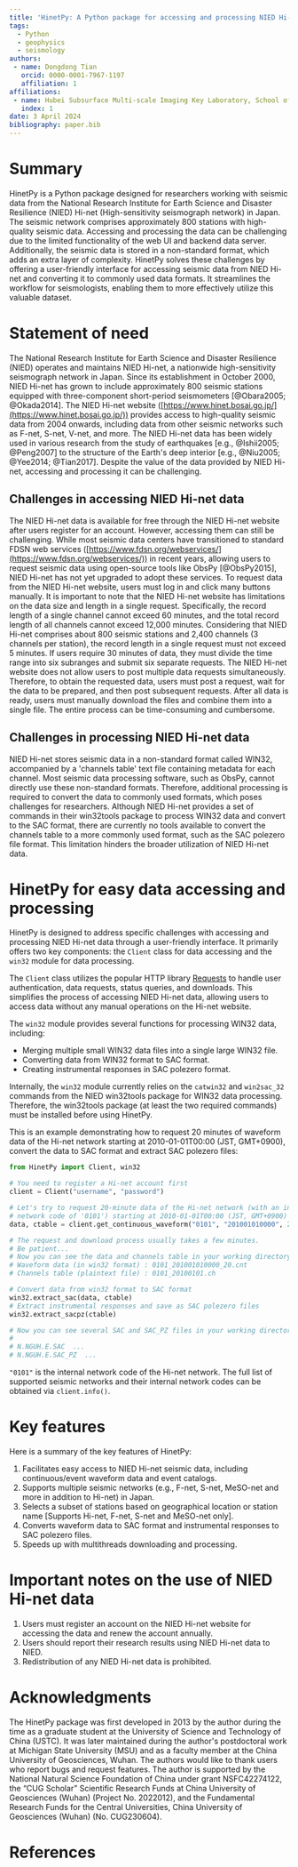```yaml
---
title: 'HinetPy: A Python package for accessing and processing NIED Hi-net seismic data'
tags:
  - Python
  - geophysics
  - seismology
authors:
 - name: Dongdong Tian
   orcid: 0000-0001-7967-1197
   affiliation: 1
affiliations:
 - name: Hubei Subsurface Multi-scale Imaging Key Laboratory, School of Geophysics and Geomatics, China University of Geosciences, Wuhan 430074, China
   index: 1
date: 3 April 2024
bibliography: paper.bib
---
```


# Summary

HinetPy is a Python package designed for researchers working with seismic data from the
National Research Institute for Earth Science and Disaster Resilience (NIED) Hi-net
(High-sensitivity seismograph network) in Japan. The seismic network comprises approximately
800 stations with high-quality seismic data. Accessing and processing the data can be
challenging due to the limited functionality of the web UI and backend data server.
Additionally, the seismic data is stored in a non-standard format, which adds an extra
layer of complexity. HinetPy solves these challenges by offering a user-friendly interface
for accessing seismic data from NIED Hi-net and converting it to commonly used data
formats. It streamlines the workflow for seismologists, enabling them to more effectively
utilize this valuable dataset.

# Statement of need

The National Research Institute for Earth Science and Disaster Resilience (NIED) operates
and maintains NIED Hi-net, a nationwide high-sensitivity seismograph network in Japan.
Since its establishment in October 2000, NIED Hi-net has grown to include approximately
800 seismic stations equipped with three-component short-period seismometers [@Obara2005; @Okada2014].
The NIED Hi-net website ([https://www.hinet.bosai.go.jp/](https://www.hinet.bosai.go.jp/))
provides access to high-quality seismic data from 2004 onwards, including data from
other seismic networks such as F-net, S-net, V-net, and more. The NIED Hi-net data has
been widely used in various research from the study of earthquakes [e.g., @Ishii2005; @Peng2007]
to the structure of the Earth's deep interior [e.g., @Niu2005; @Yee2014; @Tian2017].
Despite the value of the data provided by NIED Hi-net, accessing and processing it can be challenging.

## Challenges in accessing NIED Hi-net data

The NIED Hi-net data is available for free through the NIED Hi-net website after users
register for an account. However, accessing them can still be challenging. While most seismic
data centers have transitioned to standard FDSN web services
([https://www.fdsn.org/webservices/](https://www.fdsn.org/webservices/)) in recent years,
allowing users to request seismic data using open-source tools like ObsPy [@ObsPy2015],
NIED Hi-net has not yet upgraded to adopt these services. To request data
from the NIED Hi-net website, users must log in and click many buttons manually.
It is important to note that the NIED Hi-net website has limitations on the data
size and length in a single request. Specifically, the record length of a single channel
cannot exceed 60 minutes, and the total record length of
all channels cannot exceed 12,000 minutes. Considering that NIED Hi-net comprises about 800 seismic
stations and 2,400 channels (3 channels per station), the record length in a single
request must not exceed 5 minutes. If users require 30 minutes of data, they must divide the
time range into six subranges and submit six separate requests. The NIED Hi-net website
does not allow users to post multiple data requests simultaneously. Therefore, to obtain
the requested data, users must post a request, wait for the data to be prepared, and then
post subsequent requests. After all data is ready, users must manually download the files
and combine them into a single file. The entire process can be time-consuming and cumbersome.

## Challenges in processing NIED Hi-net data

NIED Hi-net stores seismic data in a non-standard format called WIN32, accompanied by a
'channels table' text file containing metadata for each channel. Most seismic data processing
software, such as ObsPy, cannot directly use these non-standard formats. Therefore, additional
processing is required to convert the data to commonly used formats, which poses challenges
for researchers. Although NIED Hi-net provides a set of commands in their win32tools package
to process WIN32 data and convert to the SAC format, there are currently no tools available
to convert the channels table to a more commonly used format, such as the SAC polezero file format.
This limitation hinders the broader utilization of NIED Hi-net data.

# HinetPy for easy data accessing and processing

HinetPy is designed to address specific challenges with accessing and processing
NIED Hi-net data through a user-friendly interface. It primarily offers two key components:
the `Client` class for data accessing and the `win32` module for data processing.

The `Client` class utilizes the popular HTTP library [Requests](https://github.com/psf/requests)
to handle user authentication, data requests, status queries, and downloads. This simplifies
the process of accessing NIED Hi-net data, allowing users to access data without any
manual operations on the Hi-net website.

The `win32` module provides several functions for processing WIN32 data, including:

- Merging multiple small WIN32 data files into a single large WIN32 file.
- Converting data from WIN32 format to SAC format.
- Creating instrumental responses in SAC polezero format.

Internally, the `win32` module currently relies on the `catwin32` and `win2sac_32` commands
from the NIED win32tools package for WIN32 data processing. Therefore, the win32tools package
(at least the two required commands) must be installed before using HinetPy.

This is an example demonstrating how to request 20 minutes of waveform data of the Hi-net
network starting at 2010-01-01T00:00 (JST, GMT+0900), convert the data to SAC format
and extract SAC polezero files:
```python
from HinetPy import Client, win32

# You need to register a Hi-net account first
client = Client("username", "password")

# Let's try to request 20-minute data of the Hi-net network (with an internal
# network code of '0101') starting at 2010-01-01T00:00 (JST, GMT+0900)
data, ctable = client.get_continuous_waveform("0101", "201001010000", 20)

# The request and download process usually takes a few minutes.
# Be patient...
# Now you can see the data and channels table in your working directory
# Waveform data (in win32 format) : 0101_201001010000_20.cnt
# Channels table (plaintext file) : 0101_20100101.ch

# Convert data from win32 format to SAC format
win32.extract_sac(data, ctable)
# Extract instrumental responses and save as SAC polezero files
win32.extract_sacpz(ctable)

# Now you can see several SAC and SAC_PZ files in your working directory.
#
# N.NGUH.E.SAC  ...
# N.NGUH.E.SAC_PZ  ...
```

`"0101"` is the internal network code of the Hi-net network. The full list of supported
seismic networks and their internal network codes can be obtained via `client.info()`.

# Key features

Here is a summary of the key features of HinetPy:

1. Facilitates easy access to NIED Hi-net seismic data, including continuous/event waveform
   data and event catalogs.
2. Supports multiple seismic networks (e.g., F-net, S-net, MeSO-net and more in addition
   to Hi-net) in Japan.
3. Selects a subset of stations based on geographical location or station name [Supports
   Hi-net, F-net, S-net and MeSO-net only].
4. Converts waveform data to SAC format and instrumental responses to SAC polezero files.
5. Speeds up with multithreads downloading and processing.

# Important notes on the use of NIED Hi-net data

1. Users must register an account on the NIED Hi-net website for accessing the data and
   renew the account annually.
2. Users should report their research results using NIED Hi-net data to NIED.
3. Redistribution of any NIED Hi-net data is prohibited.

# Acknowledgments

The HinetPy package was first developed in 2013 by the author during the time as a graduate
student at the University of Science and Technology of China (USTC). It was later maintained
during the author's postdoctoral work at Michigan State University (MSU) and as a faculty
member at the China University of Geosciences, Wuhan. The authors would like to thank
users who report bugs and request features. The author is supported by
the National Natural Science Foundation of China under grant NSFC42274122,
the “CUG Scholar” Scientific Research Funds at China University of Geosciences (Wuhan) (Project No. 2022012),
and the Fundamental Research Funds for the Central Universities, China University of Geosciences (Wuhan) (No. CUG230604).

# References
